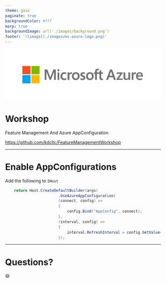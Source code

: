 ```yaml
---
theme: gaia
paginate: true
backgroundColor: #fff
marp: true
backgroundImage: url('./images/background.png')
footer: '![image](./images/ms-azure-logo.png)'
---
```


<!-- _class: lead -->

![bg left:40% 80%](./images/ms-azure-logo.png)

# **Workshop**

Feature Management And Azure AppConfiguration

https://github.com/kdcllc/FeatureManagementWorkshop

---

# Enable AppConfigurations

Add the following to `IHost`

```csharp
    return Host.CreateDefaultBuilder(args)
                        .UseAzureAppConfiguration(
                        (connect, config) =>
                        {
                            config.Bind("AppConfig", connect);
                        },
                        (interval, config) =>
                        {
                            interval.RefreshInterval = config.GetValue<TimeSpan>("AppConfig:RefreshInterval");
                        });
```

---

# Questions?

:satisfied: